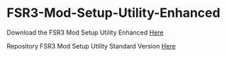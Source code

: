 # FSR3-Mod-Setup-Utility-Enhanced
Download the  FSR3 Mod Setup Utility Enhanced [Here](https://sharemods.com/mg3xjxamc2x7/FSR3_v1.0.rar.html)

Repository FSR3 Mod Setup Utility Standard Version [Here](https://github.com/P4TOLINO06/FSR3.0-Mod-Setup-Utility)
 